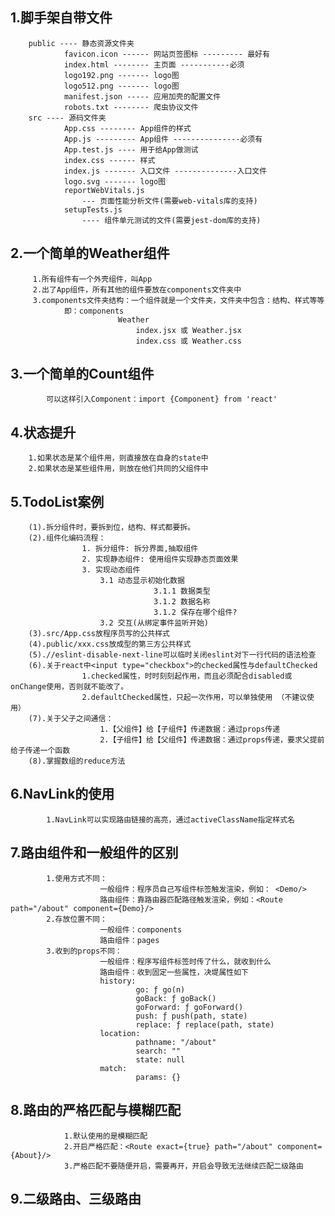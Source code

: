 ## 1.脚手架自带文件
		public ---- 静态资源文件夹
				favicon.icon ------ 网站页签图标 --------- 最好有
				index.html -------- 主页面 -----------必须
				logo192.png ------- logo图
				logo512.png ------- logo图
				manifest.json ----- 应用加壳的配置文件
				robots.txt -------- 爬虫协议文件
		src ---- 源码文件夹
				App.css -------- App组件的样式
				App.js --------- App组件 ---------------必须有
				App.test.js ---- 用于给App做测试
				index.css ------ 样式
				index.js ------- 入口文件 --------------入口文件
				logo.svg ------- logo图
				reportWebVitals.js
					--- 页面性能分析文件(需要web-vitals库的支持)
				setupTests.js
					---- 组件单元测试的文件(需要jest-dom库的支持)

## 2.一个简单的Weather组件
		 1.所有组件有一个外壳组件，叫App
		 2.出了App组件，所有其他的组件要放在components文件夹中
		 3.components文件夹结构：一个组件就是一个文件夹，文件夹中包含：结构、样式等等
		 		即：components
				 			Weather
							 	index.jsx 或 Weather.jsx
								index.css 或 Weather.css

## 3.一个简单的Count组件
			可以这样引入Component：import {Component} from 'react'

## 4.状态提升
		1.如果状态是某个组件用，则直接放在自身的state中
		2.如果状态是某些组件用，则放在他们共同的父组件中

## 5.TodoList案例
		(1).拆分组件时，要拆到位，结构、样式都要拆。
		(2).组件化编码流程：
					1. 拆分组件: 拆分界面,抽取组件
					2. 实现静态组件: 使用组件实现静态页面效果
					3. 实现动态组件
						3.1 动态显示初始化数据
									3.1.1 数据类型
									3.1.2 数据名称
									3.1.2 保存在哪个组件?
						3.2 交互(从绑定事件监听开始)
		(3).src/App.css放程序员写的公共样式
		(4).public/xxx.css放成型的第三方公共样式
		(5).//eslint-disable-next-line可以临时关闭eslint对下一行代码的语法检查
		(6).关于react中<input type="checkbox">的checked属性与defaultChecked
					1.checked属性，时时刻刻起作用，而且必须配合disabled或onChange使用，否则就不能改了。
					2.defaultChecked属性，只起一次作用，可以单独使用 （不建议使用）
		(7).关于父子之间通信：
						1.【父组件】给【子组件】传递数据：通过props传递
						2.【子组件】给【父组件】传递数据：通过props传递，要求父提前给子传递一个函数
		(8).掌握数组的reduce方法

## 6.NavLink的使用
			1.NavLink可以实现路由链接的高亮，通过activeClassName指定样式名

## 7.路由组件和一般组件的区别
			1.使用方式不同：
						一般组件：程序员自己写组件标签触发渲染，例如： <Demo/>
						路由组件：靠路由器匹配路径触发渲染，例如：<Route path="/about" component={Demo}/>
			2.存放位置不同：
						一般组件：components
						路由组件：pages
			3.收到的props不同：
						一般组件：程序写组件标签时传了什么，就收到什么
						路由组件：收到固定一些属性，决堤属性如下
						history:
								go: ƒ go(n)
								goBack: ƒ goBack()
								goForward: ƒ goForward()
								push: ƒ push(path, state)
								replace: ƒ replace(path, state)
						location:
								pathname: "/about"
								search: ""
								state: null
						match:
								params: {}

## 8.路由的严格匹配与模糊匹配
				1.默认使用的是模糊匹配
				2.开启严格匹配：<Route exact={true} path="/about" component={About}/>
				3.严格匹配不要随便开启，需要再开，开启会导致无法继续匹配二级路由
				
## 9.二级路由、三级路由

##